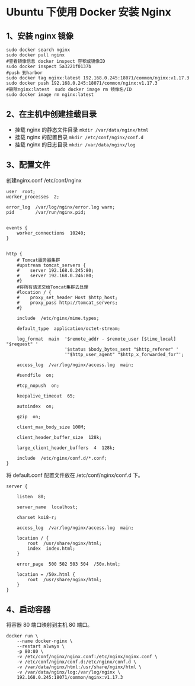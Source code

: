 # Ubuntu 下使用 Docker 安装 Nginx

## 1、安装 nginx 镜像

```shell
sudo docker search nginx
sudo docker pull nginx
#查看镜像信息 docker inspect 容积或镜像ID
sudo docker inspect 5a3221f0137b
#push 到harbor
sudo docker tag nginx:latest 192.168.0.245:18071/common/nginx:v1.17.3
sudo docker push 192.168.0.245:18071/common/nginx:v1.17.3
#删除nginx:latest  sudo docker image rm 镜像名/ID
sudo docker image rm nginx:latest
```

## 2、在主机中创建挂载目录

- 挂载 nginx 的静态文件目录 `mkdir /var/data/nginx/html`
- 挂载 nginx 的配置目录 `mkdir /etc/conf/nginx/conf.d`
- 挂载 nginx 的日志目录 `mkdir /var/data/nginx/log`

## 3、配置文件

创建nginx.conf  /etc/conf/nginx

```shell
user  root;
worker_processes  2;
 
error_log  /var/log/nginx/error.log warn;
pid        /var/run/nginx.pid;
 
 
events {
    worker_connections  10240;
}
 
 
http {
    # Tomcat服务器集群
    #upstream tomcat_servers {
    #    server 192.168.0.245:80;
    #    server 192.168.0.246:80;
    #}
    #将所有请求交给Tomcat集群去处理
    #location / {
    #    proxy_set_header Host $http_host;
    #    proxy_pass http://tomcat_servers;
    #}

    include  /etc/nginx/mime.types;

    default_type  application/octet-stream;
 
    log_format  main  '$remote_addr - $remote_user [$time_local] "$request" '
                      '$status $body_bytes_sent "$http_referer" '
                      '"$http_user_agent" "$http_x_forwarded_for"';
 
    access_log  /var/log/nginx/access.log  main;
 
    #sendfile  on;

    #tcp_nopush  on;
 
    keepalive_timeout  65;
 
    autoindex  on;
    
    gzip  on;
 
    client_max_body_size 100M;
 
    client_header_buffer_size  128k;

    large_client_header_buffers  4  128k;

    include  /etc/nginx/conf.d/*.conf;
}
```

将 default.conf 配置文件放在 /etc/conf/nginx/conf.d 下。

```shell
server {

    listen  80;

    server_name  localhost;

    charset koi8-r;

    access_log  /var/log/nginx/access.log  main;

    location / {
        root  /usr/share/nginx/html;
        index  index.html;
    }

    error_page  500 502 503 504  /50x.html;

    location = /50x.html {
        root  /usr/share/nginx/html;
    }
}
```

## 4、启动容器

将容器 80 端口映射到主机 80 端口。

```shell
docker run \
    --name docker-nginx \
    --restart always \
    -p 80:80 \
    -v /etc/conf/nginx/nginx.conf:/etc/nginx/nginx.conf \
    -v /etc/conf/nginx/conf.d:/etc/nginx/conf.d \
    -v /var/data/nginx/html:/usr/share/nginx/html \
    -v /var/data/nginx/log:/var/log/nginx \
    192.168.0.245:18071/common/nginx:v1.17.3
```


